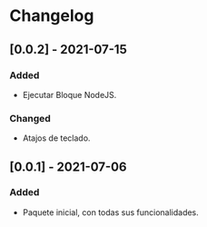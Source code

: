 # Changelog

## [0.0.2] - 2021-07-15
### Added
- Ejecutar Bloque NodeJS.

### Changed
- Atajos de teclado.


## [0.0.1] - 2021-07-06
### Added
- Paquete inicial, con todas sus funcionalidades.